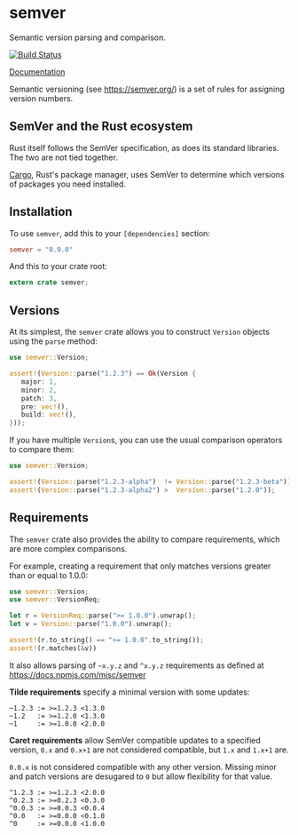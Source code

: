 semver
======

Semantic version parsing and comparison.

[![Build Status](https://api.travis-ci.org/steveklabnik/semver.svg?branch=master)](https://travis-ci.org/steveklabnik/semver)

[Documentation](https://steveklabnik.github.io/semver)

Semantic versioning (see https://semver.org/) is a set of rules for
assigning version numbers.

## SemVer and the Rust ecosystem

Rust itself follows the SemVer specification, as does its standard libraries. The two are
not tied together.

[Cargo](https://crates.io), Rust's package manager, uses SemVer to determine which versions of
packages you need installed.

## Installation

To use `semver`, add this to your `[dependencies]` section:

```toml
semver = "0.9.0"
```

And this to your crate root:

```rust
extern crate semver;
```

## Versions

At its simplest, the `semver` crate allows you to construct `Version` objects using the `parse`
method:

```rust
use semver::Version;

assert!(Version::parse("1.2.3") == Ok(Version {
   major: 1,
   minor: 2,
   patch: 3,
   pre: vec!(),
   build: vec!(),
}));
```

If you have multiple `Version`s, you can use the usual comparison operators to compare them:

```rust
use semver::Version;

assert!(Version::parse("1.2.3-alpha")  != Version::parse("1.2.3-beta"));
assert!(Version::parse("1.2.3-alpha2") >  Version::parse("1.2.0"));
```

## Requirements

The `semver` crate also provides the ability to compare requirements, which are more complex
comparisons.

For example, creating a requirement that only matches versions greater than or
equal to 1.0.0:

```rust
use semver::Version;
use semver::VersionReq;

let r = VersionReq::parse(">= 1.0.0").unwrap();
let v = Version::parse("1.0.0").unwrap();

assert!(r.to_string() == ">= 1.0.0".to_string());
assert!(r.matches(&v))
```

It also allows parsing of `~x.y.z` and `^x.y.z` requirements as defined at
https://docs.npmjs.com/misc/semver

**Tilde requirements** specify a minimal version with some updates:

```notrust
~1.2.3 := >=1.2.3 <1.3.0
~1.2   := >=1.2.0 <1.3.0
~1     := >=1.0.0 <2.0.0
```

**Caret requirements** allow SemVer compatible updates to a specified version,
`0.x` and `0.x+1` are not considered compatible, but `1.x` and `1.x+1` are.

`0.0.x` is not considered compatible with any other version.
Missing minor and patch versions are desugared to `0` but allow flexibility for that value.

```notrust
^1.2.3 := >=1.2.3 <2.0.0
^0.2.3 := >=0.2.3 <0.3.0
^0.0.3 := >=0.0.3 <0.0.4
^0.0   := >=0.0.0 <0.1.0
^0     := >=0.0.0 <1.0.0
```
